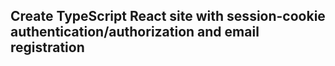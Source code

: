 ## Create TypeScript React site with session-cookie authentication/authorization and email registration